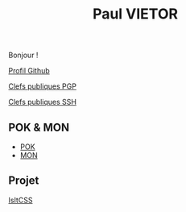 ﻿---
layout: layout/fiche.njk

title: "Paul VIETOR"
authors:
    - "Paul Vietor"
---

Bonjour !

[Profil Github](https://github.com/paulvietor)

[Clefs publiques PGP](https://github.com/paulvietor.gpg)

[Clefs publiques SSH](https://github.com/paulvietor.keys)

## POK & MON

* [POK](./pok)
* [MON](./mon)

## Projet

[IsItCSS](../../../projets/2023-2024/IsItCakeOrCSS)
